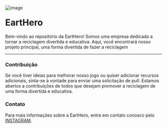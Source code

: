 <link rel="stylesheet" href="style.css">
<img src="" widht="90px" heght="90px" align="left" alt="image"></img>
<h1>EartHero</h1>

Bem-vindo ao repositório da EartHero! Somos uma empresa dedicada a tornar a reciclagem divertida e educativa. Aqui, você encontrará nosso projeto principal, uma forma divertida de fazer a reciclagem

<hr>

<h3>Contribuição</h3>

Se você tiver ideias para melhorar nosso jogo ou quiser adicionar recursos adicionais, sinta-se à vontade para enviar uma solicitação de pull. Estamos abertos a contribuições de todos que desejam promover a reciclagem de uma forma divertida e educativa.

<h3>Contato</h3>

Para mais informações sobre a EartHero, entre em contato conosco pelo [INSTAGRAM](https://www.instagram.comeartherochl/).
